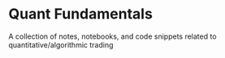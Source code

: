 # Quant Fundamentals
A collection of notes, notebooks, and code snippets related to quantitative/algorithmic trading